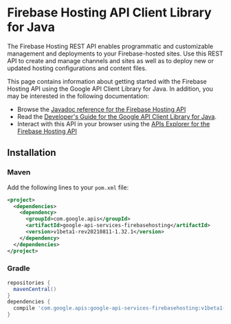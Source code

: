 # Firebase Hosting API Client Library for Java

The Firebase Hosting REST API enables programmatic and customizable management and deployments to your Firebase-hosted sites. Use this REST API to create and manage channels and sites as well as to deploy new or updated hosting configurations and content files.

This page contains information about getting started with the Firebase Hosting API
using the Google API Client Library for Java. In addition, you may be interested
in the following documentation:

* Browse the [Javadoc reference for the Firebase Hosting API][javadoc]
* Read the [Developer's Guide for the Google API Client Library for Java][google-api-client].
* Interact with this API in your browser using the [APIs Explorer for the Firebase Hosting API][api-explorer]

## Installation

### Maven

Add the following lines to your `pom.xml` file:

```xml
<project>
  <dependencies>
    <dependency>
      <groupId>com.google.apis</groupId>
      <artifactId>google-api-services-firebasehosting</artifactId>
      <version>v1beta1-rev20210811-1.32.1</version>
    </dependency>
  </dependencies>
</project>
```

### Gradle

```gradle
repositories {
  mavenCentral()
}
dependencies {
  compile 'com.google.apis:google-api-services-firebasehosting:v1beta1-rev20210811-1.32.1'
}
```

[javadoc]: https://googleapis.dev/java/google-api-services-firebasehosting/latest/index.html
[google-api-client]: https://github.com/googleapis/google-api-java-client/
[api-explorer]: https://developers.google.com/apis-explorer/#p/firebasehosting/v1/
